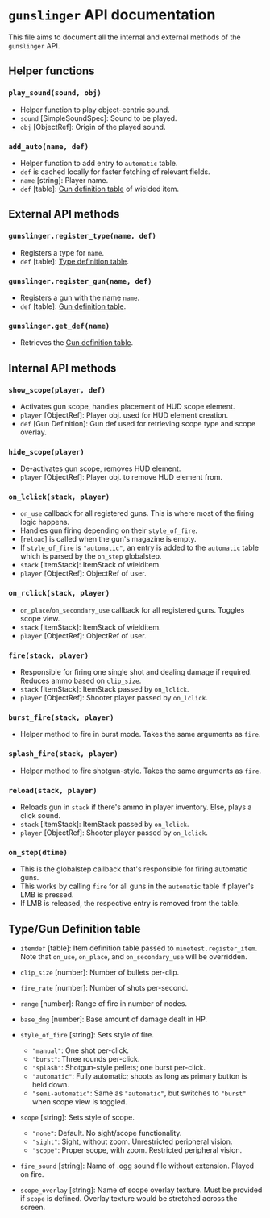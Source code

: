# `gunslinger` API documentation

This file aims to document all the internal and external methods of the `gunslinger` API.

## Helper functions

### `play_sound(sound, obj)`

- Helper function to play object-centric sound.
- `sound` [SimpleSoundSpec]: Sound to be played.
- `obj` [ObjectRef]: Origin of the played sound.

### `add_auto(name, def)`

- Helper function to add entry to `automatic` table.
- `def` is cached locally for faster fetching of relevant fields.
- `name` [string]: Player name.
- `def` [table]: [Gun definition table](###Type/Gun-definition-table) of wielded item.

## External API methods

### `gunslinger.register_type(name, def)`

- Registers a type for `name`.
- `def` [table]: [Type definition table](###Type/Gun-definition-table).

### `gunslinger.register_gun(name, def)`

- Registers a gun with the name `name`.
- `def` [table]: [Gun definition table](###Type/Gun-definition-table).

### `gunslinger.get_def(name)`

- Retrieves the [Gun definition table](###Type/Gun-definition-table).

## Internal API methods

### `show_scope(player, def)`

- Activates gun scope, handles placement of HUD scope element.
- `player` [ObjectRef]: Player obj. used for HUD element creation.
- `def` [Gun Definition]: Gun def used for retrieving scope type and scope overlay.

### `hide_scope(player)`

- De-activates gun scope, removes HUD element.
- `player` [ObjectRef]: Player obj. to remove HUD element from.

### `on_lclick(stack, player)`

- `on_use` callback for all registered guns. This is where most of the firing logic happens.
- Handles gun firing depending on their `style_of_fire`.
- [`reload`] is called when the gun's magazine is empty.
- If `style_of_fire` is `"automatic"`, an entry is added to the `automatic` table which is parsed by the `on_step` globalstep.
- `stack` [ItemStack]: ItemStack of wielditem.
- `player` [ObjectRef]: ObjectRef of user.

### `on_rclick(stack, player)`

- `on_place`/`on_secondary_use` callback for all registered guns. Toggles scope view.
- `stack` [ItemStack]: ItemStack of wielditem.
- `player` [ObjectRef]: ObjectRef of user.

### `fire(stack, player)`

- Responsible for firing one single shot and dealing damage if required. Reduces ammo based on `clip_size`.
- `stack` [ItemStack]: ItemStack passed by `on_lclick`.
- `player` [ObjectRef]: Shooter player passed by `on_lclick`.

### `burst_fire(stack, player)`

- Helper method to fire in burst mode. Takes the same arguments as `fire`.

### `splash_fire(stack, player)`

- Helper method to fire shotgun-style. Takes the same arguments as `fire`.

### `reload(stack, player)`

- Reloads gun in `stack` if there's ammo in player inventory. Else, plays a click sound.
- `stack` [ItemStack]: ItemStack passed by `on_lclick`.
- `player` [ObjectRef]: Shooter player passed by `on_lclick`.

### `on_step(dtime)`

- This is the globalstep callback that's responsible for firing automatic guns.
- This works by calling `fire` for all guns in the `automatic` table if player's LMB is pressed.
- If LMB is released, the respective entry is removed from the table.

## Type/Gun Definition table

- `itemdef` [table]: Item definition table passed to `minetest.register_item`. Note that `on_use`, `on_place`, and `on_secondary_use` will be overridden.
- `clip_size` [number]: Number of bullets per-clip.
- `fire_rate` [number]: Number of shots per-second.
- `range` [number]: Range of fire in number of nodes.
- `base_dmg` [number]: Base amount of damage dealt in HP.
- `style_of_fire` [string]: Sets style of fire.
  - `"manual"`: One shot per-click.
  - `"burst"`: Three rounds per-click.
  - `"splash"`: Shotgun-style pellets; one burst per-click.
  - `"automatic"`: Fully automatic; shoots as long as primary button is held down.
  - `"semi-automatic"`: Same as `"automatic"`, but switches to `"burst"` when scope view is toggled.

- `scope` [string]: Sets style of scope.
  - `"none"`: Default. No sight/scope functionality.
  - `"sight"`: Sight, without zoom. Unrestricted peripheral vision.
  - `"scope"`: Proper scope, with zoom. Restricted peripheral vision.

- `fire_sound` [string]: Name of .ogg sound file without extension. Played on fire.
- `scope_overlay` [string]: Name of scope overlay texture. Must be provided if `scope` is defined. Overlay texture would be stretched across the screen.
